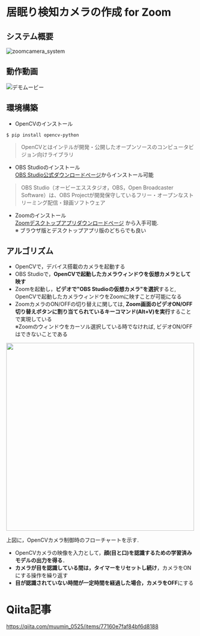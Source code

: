 # 居眠り検知カメラの作成 for Zoom
## システム概要
![zoomcamera_system](https://github.com/haradakaito/SleepDetectionCamera/assets/75819611/bdcb242a-b6f4-424d-9cf0-d7f09494bb5d)

## 動作動画
![デモムービー](https://github.com/user-attachments/assets/77aec67f-4321-4317-b344-4a96eff3cb94)

## 環境構築
- OpenCVのインストール
```
$ pip install opencv-python
```
> OpenCVとはインテルが開発・公開したオープンソースのコンピュータビジョン向けライブラリ

- OBS Studioのインストール  
[OBS Studio公式ダウンロードページ](https://obsproject.com/ja/download)からインストール可能
> OBS Studio（オービーエススタジオ，OBS，Open Broadcaster Software）は、OBS Projectが開発保守しているフリー・オープンなストリーミング配信・録画ソフトウェア
- Zoomのインストール  
[Zoomデスクトップアプリダウンロードページ](https://zoom.us/download#client_4meeting) から入手可能.  
※ ブラウザ版とデスクトップアプリ版のどちらでも良い

## アルゴリズム
- OpenCVで，デバイス搭載のカメラを起動する
- OBS Studioで，**OpenCVで起動したカメラウィンドウを仮想カメラとして映す**
- Zoomを起動し，**ビデオで"OBS Studioの仮想カメラ"を選択**すると, OpenCVで起動したカメラウィンドウをZoomに映すことが可能になる
- ZoomカメラのON/OFFの切り替えに関しては, **Zoom画面のビデオON/OFF切り替えボタンに割り当てられているキーコマンド(Alt+V)を実行**することで実現している  
※Zoomのウィンドウをカーソル選択している時でなければ, ビデオON/OFFはできないことである

<img width=500 src=https://github.com/haradakaito/SleepDetectionCamera/assets/75819611/30b25d30-e699-4491-871f-5ffcd4ef2bed>

上図に，OpenCVカメラ制御時のフローチャートを示す. 
- OpenCVカメラの映像を入力として，**顔(目と口)を認識するための学習済みモデルの出力を得る**．
- **カメラが目を認識している間は，タイマーをリセットし続け**，カメラをONにする操作を繰り返す
- **目が認識されていない時間が一定時間を経過した場合，カメラをOFF**にする

# Qiita記事
https://qiita.com/muumin_0525/items/77160e7faf84bf6d8188
